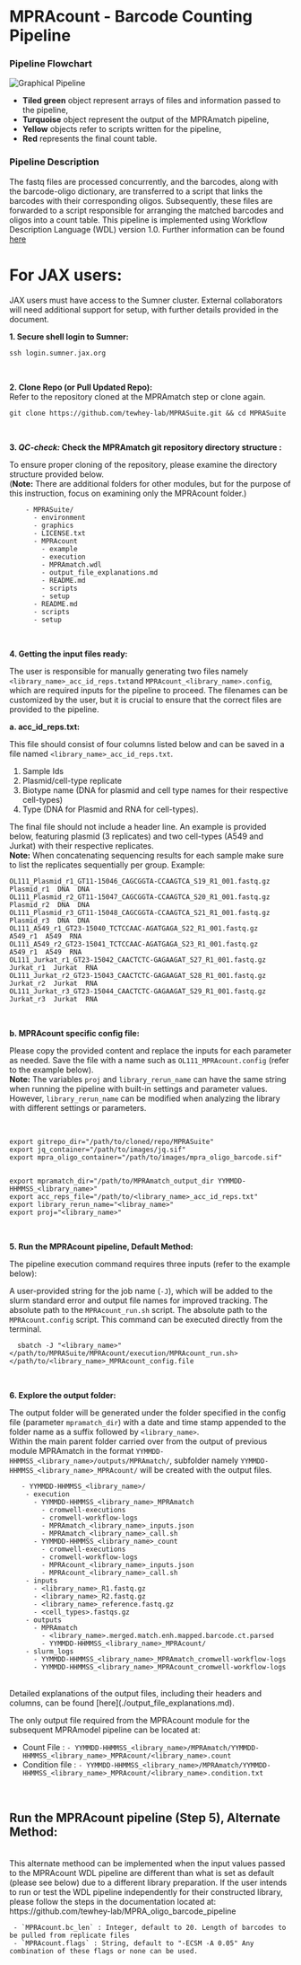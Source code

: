 # MPRAcount - Barcode Counting Pipeline

### Pipeline Flowchart

![Graphical Pipeline](../graphics/MPRAcount_pipeline.svg)

* **Tiled green** object represent arrays of files and information passed to the pipeline, 
* **Turquoise** object represent the output of the MPRAmatch pipeline, 
* **Yellow** objects refer to scripts written for the pipeline, 
* **Red** represents the final count table.


### Pipeline Description

The fastq files are processed concurrently, and the barcodes, along with the barcode-oligo dictionary, are transferred to a script that links the barcodes with their corresponding oligos. Subsequently, these files are forwarded to a script responsible for arranging the matched barcodes and oligos into a count table. This pipeline is implemented using Workflow Description Language (WDL) version 1.0. Further information can be found [here](https://github.com/openwdl/wdl)


# For JAX users:

JAX users must have access to the Sumner cluster. External collaborators will need additional support for setup, with further details provided in the document.

**1. Secure shell login to Sumner:**

```
ssh login.sumner.jax.org
```
<br>

**2. Clone Repo (or Pull Updated Repo):**
<br>
Refer to the repository cloned at the MPRAmatch step or clone again.

```
git clone https://github.com/tewhey-lab/MPRASuite.git && cd MPRASuite
```
<br>

**3. **_QC-check:_** Check the MPRAmatch git repository directory structure :**

To ensure proper cloning of the repository, please examine the directory structure provided below. <br>
(**Note:** There are additional folders for other modules, but for the purpose of this instruction, focus on examining only the MPRAcount folder.)
<br>

```
    - MPRASuite/  
      - environment
      - graphics
      - LICENSE.txt
      - MPRAcount
        - example
        - execution
        - MPRAmatch.wdl
        - output_file_explanations.md
        - README.md
        - scripts
        - setup
      - README.md
      - scripts
      - setup

```
<br>

**4.  Getting the input files ready:**

The user is responsible for manually generating two files namely ```<library_name>_acc_id_reps.txt```and ```MPRAcount_<library_name>.config```, which are required inputs for the pipeline to proceed. The filenames can be customized by the user, but it is crucial to ensure that the correct files are provided to the pipeline.
<br>

**a. acc_id_reps.txt:**
<br>

This file should consist of four columns listed below and can be saved in a file named `<library_name>_acc_id_reps.txt`. 

1. Sample Ids
2. Plasmid/cell-type replicate
3. Biotype name (DNA for plasmid and cell type names for their respective cell-types)
4. Type (DNA for Plasmid and RNA for cell-types).

The final file should not include a header line. An example is provided below, featuring plasmid (3 replicates) and two cell-types (A549 and Jurkat) with their respective replicates.
<br>
**Note:** When concatenating sequencing results for each sample make sure to list the replicates sequentially per group. Example:
<br>

```
OL111_Plasmid_r1_GT11-15046_CAGCGGTA-CCAAGTCA_S19_R1_001.fastq.gz Plasmid_r1  DNA  DNA
OL111_Plasmid_r2_GT11-15047_CAGCGGTA-CCAAGTCA_S20_R1_001.fastq.gz Plasmid_r2  DNA  DNA
OL111_Plasmid_r3_GT11-15048_CAGCGGTA-CCAAGTCA_S21_R1_001.fastq.gz Plasmid_r3  DNA  DNA
OL111_A549_r1_GT23-15040_TCTCCAAC-AGATGAGA_S22_R1_001.fastq.gz  A549_r1  A549  RNA
OL111_A549_r2_GT23-15041_TCTCCAAC-AGATGAGA_S23_R1_001.fastq.gz  A549_r1  A549  RNA
OL111_Jurkat_r1_GT23-15042_CAACTCTC-GAGAAGAT_S27_R1_001.fastq.gz  Jurkat_r1  Jurkat  RNA
OL111_Jurkat_r2_GT23-15043_CAACTCTC-GAGAAGAT_S28_R1_001.fastq.gz  Jurkat_r2  Jurkat  RNA
OL111_Jurkat_r3_GT23-15044_CAACTCTC-GAGAAGAT_S29_R1_001.fastq.gz  Jurkat_r3  Jurkat  RNA

```

<br>

**b.  MPRAcount specific config file:**
<br>

Please copy the provided content and replace the inputs for each parameter as needed. Save the file with a name such as `OL111_MPRAcount.config` (refer to the example below).
<br>
**Note:** The variables `proj` and `library_rerun_name` can have the same string when running the pipeline with built-in settings and parameter values. However, `library_rerun_name` can be modified when analyzing the library with different settings or parameters. 

<br>

```
export gitrepo_dir="/path/to/cloned/repo/MPRASuite"
export jq_container="/path/to/images/jq.sif"
export mpra_oligo_container="/path/to/images/mpra_oligo_barcode.sif"


export mpramatch_dir="/path/to/MPRAmatch_output_dir YYMMDD-HHMMSS_<library_name>"
export acc_reps_file="/path/to/<library_name>_acc_id_reps.txt"
export library_rerun_name="<libray_name>"
export proj="<library_name>"

```
<br>

**5. Run the MPRAcount pipeline, Default Method:**

The pipeline execution command requires three inputs (refer to the example below):

A user-provided string for the job name (```-J```), which will be added to the slurm standard error and output file names for improved tracking.
The absolute path to the ```MPRAcount_run.sh``` script. 
The absolute path to the ```MPRAcount.config``` script.
This command can be executed directly from the terminal.

```
  sbatch -J "<library_name>" </path/to/MPRASuite/MPRAcount/execution/MPRAcount_run.sh> </path/to/<library_name>_MPRAcount_config.file

```
<br>


**6. Explore the output folder:**

The output folder will be generated under the folder specified in the config file (parameter ```mpramatch_dir```) with a date and time stamp appended to the folder name as a suffix followed by ```<library_name>```. <br>
Within the main parent folder carried over from the output of previous module MPRAmatch in the format `YYMMDD-HHMMSS_<library_name>/outputs/MPRAmatch/`, subfolder namely `YYMMDD-HHMMSS_<library_name>_MPRAcount/` will be created with the output files.
<br>

```
   - YYMMDD-HHMMSS_<library_name>/
    - execution
      - YYMMDD-HHMMSS_<library_name>_MPRAmatch
        - cromwell-executions
        - cromwell-workflow-logs
        - MPRAmatch_<library_name>_inputs.json
        - MPRAmatch_<library_name>_call.sh
      - YYMMDD-HHMMSS_<library_name>_count
        - cromwell-executions
        - cromwell-workflow-logs
        - MPRAcount_<library_name>_inputs.json
        - MPRAcount_<library_name>_call.sh
    - inputs
      - <library_name>_R1.fastq.gz
      - <library_name>_R2.fastq.gz
      - <library_name>_reference.fastq.gz
      - <cell_types>.fastqs.gz
    - outputs
      - MPRAmatch
        - <library_name>.merged.match.enh.mapped.barcode.ct.parsed
        - YYMMDD-HHMMSS_<library_name>_MPRAcount/
    - slurm_logs
      - YYMMDD-HHMMSS_<library_name>_MPRAmatch_cromwell-workflow-logs
      - YYMMDD-HHMMSS_<library_name>_MPRAcount_cromwell-workflow-logs

```
<br>
Detailed explanations of the output files, including their headers and columns, can be found [here](./output_file_explanations.md).
<br>

The only output file required from the MPRAcount module for the subsequent MPRAmodel pipeline can be located at:
<br>
* Count File       : `- YYMMDD-HHMMSS_<library_name>/MPRAmatch/YYMMDD-HHMMSS_<library_name>_MPRAcount/<library_name>.count`
* Condition file   : `- YYMMDD-HHMMSS_<library_name>/MPRAmatch/YYMMDD-HHMMSS_<library_name>_MPRAcount/<library_name>.condition.txt`
<br>


## Run the MPRAcount pipeline (Step 5), Alternate Method:
<br>
This alternate methood can be implemented when the input values passed to the MPRAcount WDL pipeline are different than what is set as default (please see below) due to a different library preparation. If the user intends to run or test the WDL pipeline independently for their constructed library, please follow the steps in the documentation located at: https://github.com/tewhey-lab/MPRA_oligo_barcode_pipeline 

<br>

```
 - `MPRAcount.bc_len` : Integer, default to 20. Length of barcodes to be pulled from replicate files
 - `MPRAcount.flags` : String, default to "-ECSM -A 0.05" Any combination of these flags or none can be used.
```








